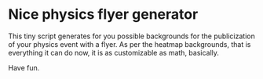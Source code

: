 # Nice physics flyer generator
This tiny script generates for you possible backgrounds for the publicization of your physics event with a flyer.
As per the heatmap backgrounds, that is everything it can do now, it is as customizable as math, basically.

Have fun. 